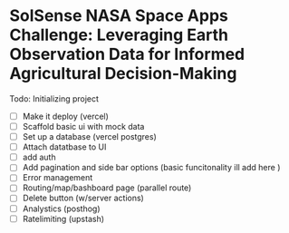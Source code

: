 # SolSense NASA Space Apps Challenge: Leveraging Earth Observation Data for Informed Agricultural Decision-Making 

Todo: Initializing project 
- [ ] Make it deploy (vercel) 
- [ ] Scaffold basic ui with mock data 
- [ ] Set up a database (vercel postgres) 
- [ ] Attach datatbase to UI 
- [ ] add auth 
- [ ] Add pagination and side bar options (basic funcitonality ill add here ) 
- [ ] Error management 
- [ ] Routing/map/bashboard page (parallel route) 
- [ ] Delete button (w/server actions) 
- [ ] Analystics (posthog) 
- [ ] Ratelimiting (upstash)